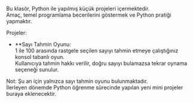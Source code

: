 Bu klasör, Python ile yapılmış küçük projeleri içermektedir.  
Amaç, temel programlama becerilerini göstermek ve Python pratiği yapmaktır.  

Projeler:
- **Sayı Tahmin Oyunu:  
  1 ile 100 arasında rastgele seçilen sayıyı tahmin etmeye çalıştığınız konsol tabanlı oyun.  
  Kullanıcıya tahmin hakkı verilir, doğru sayıyı bulamazsa tekrar oynama seçeneği sunulur.

Not:
Şu an için yalnızca sayı tahmin oyunu bulunmaktadır.  
İlerleyen dönemde Python öğrenme sürecinde yapılan yeni mini projeler buraya eklenecektir.
